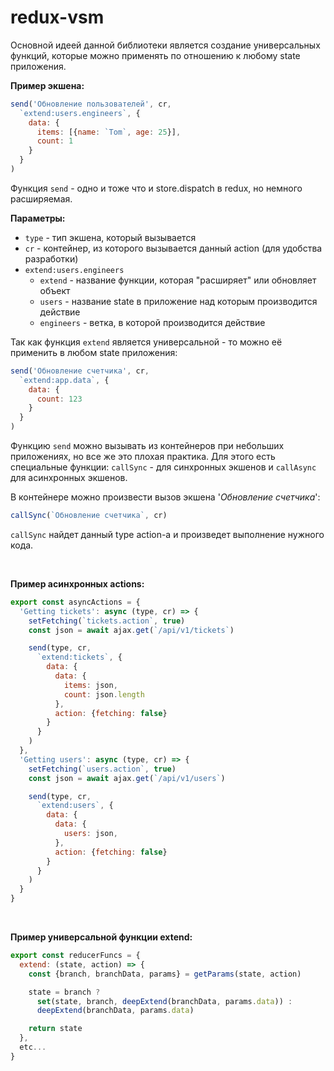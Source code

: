 # redux-vsm

Основной идеей данной библиотеки является создание универсальных функций, которые можно применять
по отношению к любому state приложения.

**Пример экшена:**
```js
send('Обновление пользователей', cr,
  `extend:users.engineers`, {
    data: {
      items: [{name: `Tom`, age: 25}],
      count: 1
    }
  }
)
```
Функция `send` - одно и тоже что и store.dispatch в redux, но немного расширяемая.

**Параметры:**
- `type` - тип экшена, который вызывается
- `cr` - контейнер, из которого вызывается данный action (для удобства разработки)
- `extend:users.engineers`
  - `extend` - название функции, которая "расширяет" или обновляет объект
  - `users` - название state в приложение над которым производится действие
  - `engineers` - ветка, в которой производится действие

Так как функция `extend` является универсальной - то можно её применить в любом state приложения:
```js
send('Обновление счетчика', cr,
  `extend:app.data`, {
    data: {
      count: 123
    }
  }
)
```
Функцию `send` можно вызывать из контейнеров при небольших приложениях, но все же это плохая
практика. Для этого есть специальные функции: `callSync` - для синхронных экшенов и `callAsync` для
асинхронных экшенов.

В контейнере можно произвести вызов экшена '*Обновление счетчика*':
```js
callSync(`Обновление счетчика`, cr)
```
`callSync` найдет данный type action-а и произведет выполнение нужного кода.

<br />

**Пример асинхронных actions:**
```js
export const asyncActions = {
  'Getting tickets': async (type, cr) => {
    setFetching(`tickets.action`, true)
    const json = await ajax.get(`/api/v1/tickets`)

    send(type, cr,
      `extend:tickets`, {
        data: {
          data: {
            items: json,
            count: json.length
          },
          action: {fetching: false}
        }
      }
    )
  },
  'Getting users': async (type, cr) => {
    setFetching(`users.action`, true)
    const json = await ajax.get(`/api/v1/users`)

    send(type, cr,
      `extend:users`, {
        data: {
          data: {
            users: json,
          },
          action: {fetching: false}
        }
      }
    )
  }
}
```
<br />

**Пример универсальной функции extend:**
```js
export const reducerFuncs = {
  extend: (state, action) => {
    const {branch, branchData, params} = getParams(state, action)

    state = branch ?
      set(state, branch, deepExtend(branchData, params.data)) :
      deepExtend(branchData, params.data)

    return state
  },
  etc...
}
```
